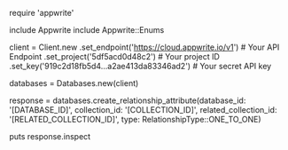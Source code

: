 require 'appwrite'

include Appwrite
include Appwrite::Enums

client = Client.new
    .set_endpoint('https://cloud.appwrite.io/v1') # Your API Endpoint
    .set_project('5df5acd0d48c2') # Your project ID
    .set_key('919c2d18fb5d4...a2ae413da83346ad2') # Your secret API key

databases = Databases.new(client)

response = databases.create_relationship_attribute(database_id: '[DATABASE_ID]', collection_id: '[COLLECTION_ID]', related_collection_id: '[RELATED_COLLECTION_ID]', type: RelationshipType::ONE_TO_ONE)

puts response.inspect
